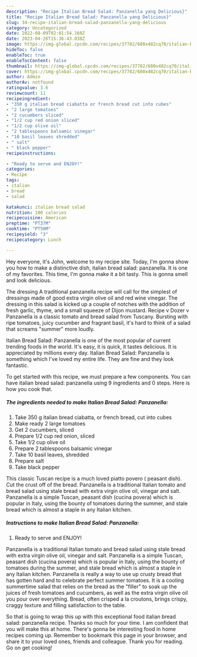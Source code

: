 ```yaml
---
description: "Recipe Italian Bread Salad: Panzanella yang Delicious}"
title: "Recipe Italian Bread Salad: Panzanella yang Delicious}"
slug: 34-recipe-italian-bread-salad-panzanella-yang-delicious
category: Uncategorized
date: 2022-08-09T02:01:54.160Z
date: 2023-04-26T15:36:43.038Z
image: https://img-global.cpcdn.com/recipes/37782/680x482cq70/italian-bread-salad-panzanella-recipe-main-photo.jpg
hideToc: false
enableToc: true
enableTocContent: false
thumbnail: https://img-global.cpcdn.com/recipes/37782/680x482cq70/italian-bread-salad-panzanella-recipe-main-photo.jpg
cover: https://img-global.cpcdn.com/recipes/37782/680x482cq70/italian-bread-salad-panzanella-recipe-main-photo.jpg
author: Admin
authorAv: notfound
ratingvalue: 3.6
reviewcount: 11
recipeingredient:
- "350 g italian bread ciabatta or french bread cut into cubes"
- "2 large tomatoes"
- "2 cucumbers sliced"
- "1/2 cup red onion sliced"
- "1/2 cup olive oil"
- "2 tablespoons balsamic vinegar"
- "10 basil leaves shredded"
- " salt"
- " black pepper"
recipeinstructions:

- "Ready to serve and ENJOY!"
categories:
- Recipe
tags:
- italian
- bread
- salad

katakunci: italian bread salad 
nutrition: 180 calories
recipecuisine: American
preptime: "PT37M"
cooktime: "PT50M"
recipeyield: "3"
recipecategory: Lunch

---
```



Hey everyone, it's John, welcome to my recipe site. Today, I'm gonna show you how to make a distinctive dish, italian bread salad: panzanella. It is one of my favorites. This time, I'm gonna make it a bit tasty. This is gonna smell and look delicious.

The dressing A traditional panzanella recipe will call for the simplest of dressings made of good extra virgin olive oil and red wine vinegar. The dressing in this salad is kicked up a couple of notches with the addition of fresh garlic, thyme, and a small squeeze of Dijon mustard. Recipe v Dozer v Panzanella is a classic tomato and bread salad from Tuscany. Bursting with ripe tomatoes, juicy cucumber and fragrant basil, it&#39;s hard to think of a salad that screams &#34;summer&#34; more loudly.

Italian Bread Salad: Panzanella is one of the most popular of current trending foods in the world. It's easy, it is quick, it tastes delicious. It is appreciated by millions every day. Italian Bread Salad: Panzanella is something which I've loved my entire life. They are fine and they look fantastic.


To get started with this recipe, we must prepare a few components. You can have italian bread salad: panzanella using 9 ingredients and 0 steps. Here is how you cook that.

<!--inarticleads1-->

##### The ingredients needed to make Italian Bread Salad: Panzanella:

1. Take 350 g italian bread ciabatta, or french bread, cut into cubes
1. Make ready 2 large tomatoes
1. Get 2 cucumbers, sliced
1. Prepare 1/2 cup red onion, sliced
1. Take 1/2 cup olive oil
1. Prepare 2 tablespoons balsamic vinegar
1. Take 10 basil leaves, shredded
1. Prepare  salt
1. Take  black pepper


This classic Tuscan recipe is a much loved piatto povero ( peasant dish). Cut the crust off of the bread. Panzanella is a traditional Italian tomato and bread salad using stale bread with extra virgin olive oil, vinegar and salt. Panzanella is a simple Tuscan, peasant dish (cucina povera) which is popular in Italy, using the bounty of tomatoes during the summer, and stale bread which is almost a staple in any Italian kitchen. 

<!--inarticleads2-->

##### Instructions to make Italian Bread Salad: Panzanella:


1. Ready to serve and ENJOY!

Panzanella is a traditional Italian tomato and bread salad using stale bread with extra virgin olive oil, vinegar and salt. Panzanella is a simple Tuscan, peasant dish (cucina povera) which is popular in Italy, using the bounty of tomatoes during the summer, and stale bread which is almost a staple in any Italian kitchen. Panzanella is really a way to use up crusty bread that has gotten hard and to celebrate perfect summer tomatoes. It is a cooling summertime salad that relies on the bread as the &#34;filler&#34; to soak up the juices of fresh tomatoes and cucumbers, as well as the extra virgin olive oil you pour over everything. Bread, often crisped a la croutons, brings crispy, craggy texture and filling satisfaction to the table. 

So that is going to wrap this up with this exceptional food italian bread salad: panzanella recipe. Thanks so much for your time. I am confident that you will make this at home. There's gonna be interesting food in home recipes coming up. Remember to bookmark this page in your browser, and share it to your loved ones, friends and colleague. Thank you for reading. Go on get cooking!
